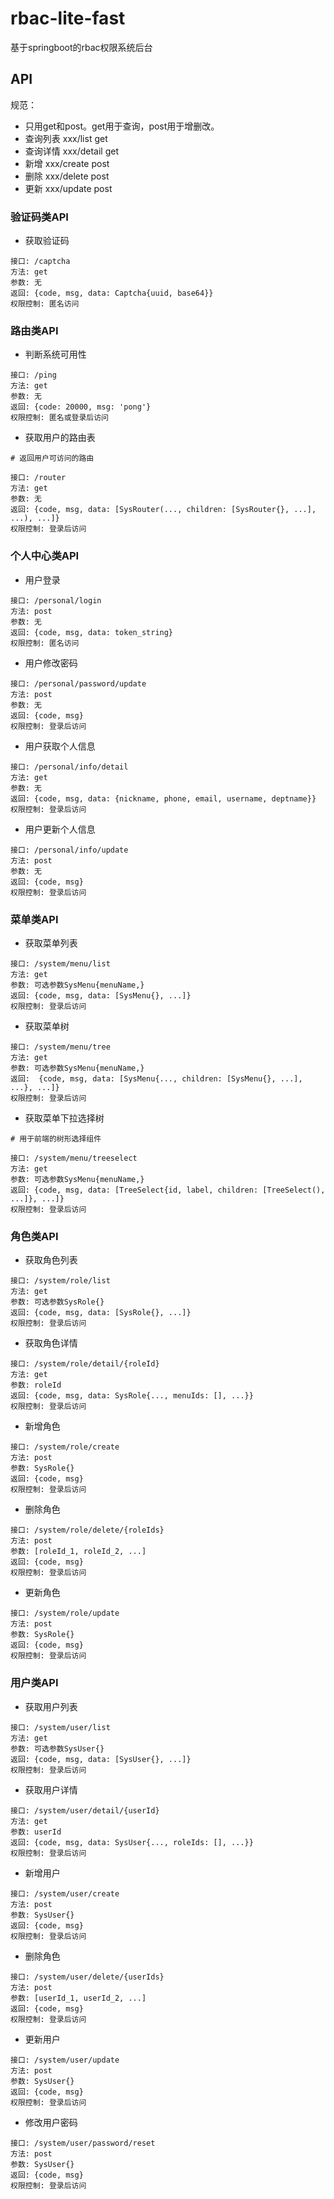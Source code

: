 # rbac-lite-fast

基于springboot的rbac权限系统后台

## API

规范：

- 只用get和post。get用于查询，post用于增删改。
- 查询列表 xxx/list   get
- 查询详情 xxx/detail get
- 新增    xxx/create post
- 删除    xxx/delete post
- 更新    xxx/update post

### 验证码类API

- 获取验证码

```
接口: /captcha
方法: get
参数: 无
返回: {code, msg, data: Captcha{uuid, base64}}
权限控制: 匿名访问
```

### 路由类API

- 判断系统可用性

```
接口: /ping
方法: get
参数: 无
返回: {code: 20000, msg: 'pong'}
权限控制: 匿名或登录后访问
```

- 获取用户的路由表

```
# 返回用户可访问的路由

接口: /router
方法: get
参数: 无
返回: {code, msg, data: [SysRouter(..., children: [SysRouter{}, ...], ...), ...]}
权限控制: 登录后访问
```

### 个人中心类API

- 用户登录

```
接口: /personal/login
方法: post
参数: 无
返回: {code, msg, data: token_string}
权限控制: 匿名访问
```

- 用户修改密码

```
接口: /personal/password/update
方法: post
参数: 无
返回: {code, msg}
权限控制: 登录后访问
```

- 用户获取个人信息

```
接口: /personal/info/detail
方法: get
参数: 无
返回: {code, msg, data: {nickname, phone, email, username, deptname}}
权限控制: 登录后访问
```

- 用户更新个人信息

```
接口: /personal/info/update
方法: post
参数: 无
返回: {code, msg}
权限控制: 登录后访问
```

### 菜单类API

- 获取菜单列表

```
接口: /system/menu/list
方法: get
参数: 可选参数SysMenu{menuName,}
返回: {code, msg, data: [SysMenu{}, ...]}
权限控制: 登录后访问
```

- 获取菜单树

```
接口: /system/menu/tree
方法: get
参数: 可选参数SysMenu{menuName,}
返回:  {code, msg, data: [SysMenu{..., children: [SysMenu{}, ...], ...}, ...]}
权限控制: 登录后访问
```

- 获取菜单下拉选择树

```
# 用于前端的树形选择组件

接口: /system/menu/treeselect
方法: get
参数: 可选参数SysMenu{menuName,}
返回: {code, msg, data: [TreeSelect{id, label, children: [TreeSelect(), ...]}, ...]}
权限控制: 登录后访问
```

### 角色类API

- 获取角色列表

```
接口: /system/role/list
方法: get
参数: 可选参数SysRole{}
返回: {code, msg, data: [SysRole{}, ...]}
权限控制: 登录后访问
```

- 获取角色详情

```
接口: /system/role/detail/{roleId}
方法: get
参数: roleId
返回: {code, msg, data: SysRole{..., menuIds: [], ...}}
权限控制: 登录后访问
```

- 新增角色

```
接口: /system/role/create
方法: post
参数: SysRole{}
返回: {code, msg}
权限控制: 登录后访问
```

- 删除角色

```
接口: /system/role/delete/{roleIds}
方法: post
参数: [roleId_1, roleId_2, ...]
返回: {code, msg}
权限控制: 登录后访问
```

- 更新角色

```
接口: /system/role/update
方法: post
参数: SysRole{}
返回: {code, msg}
权限控制: 登录后访问
```

### 用户类API

- 获取用户列表

```
接口: /system/user/list
方法: get
参数: 可选参数SysUser{}
返回: {code, msg, data: [SysUser{}, ...]}
权限控制: 登录后访问
```

- 获取用户详情

```
接口: /system/user/detail/{userId}
方法: get
参数: userId
返回: {code, msg, data: SysUser{..., roleIds: [], ...}}
权限控制: 登录后访问
```

- 新增用户

```
接口: /system/user/create
方法: post
参数: SysUser{}
返回: {code, msg}
权限控制: 登录后访问
```

- 删除角色

```
接口: /system/user/delete/{userIds}
方法: post
参数: [userId_1, userId_2, ...]
返回: {code, msg}
权限控制: 登录后访问
```

- 更新用户

```
接口: /system/user/update
方法: post
参数: SysUser{}
返回: {code, msg}
权限控制: 登录后访问
```

- 修改用户密码

```
接口: /system/user/password/reset
方法: post
参数: SysUser{}
返回: {code, msg}
权限控制: 登录后访问
```